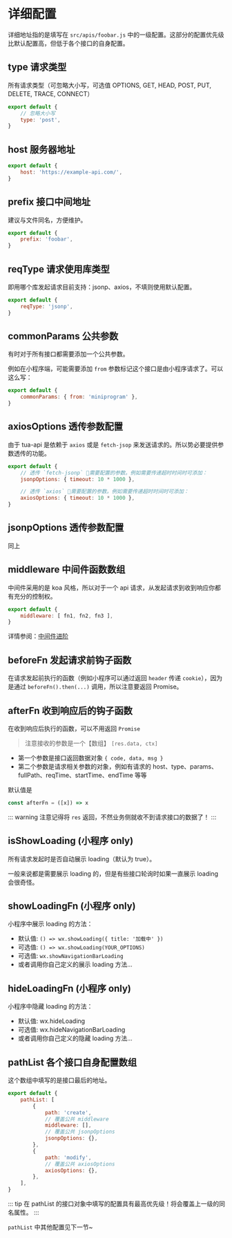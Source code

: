 # 详细配置
详细地址指的是填写在 `src/apis/foobar.js` 中的一级配置。这部分的配置优先级比默认配置高，但低于各个接口的自身配置。

## type 请求类型
所有请求类型（可忽略大小写，可选值 OPTIONS, GET, HEAD, POST, PUT, DELETE, TRACE, CONNECT）

```js
export default {
    // 忽略大小写
    type: 'post',
}
```

## host 服务器地址
```js
export default {
    host: 'https://example-api.com/',
}
```

## prefix 接口中间地址
建议与文件同名，方便维护。

```js
export default {
    prefix: 'foobar',
}
```

## reqType 请求使用库类型
即用哪个库发起请求目前支持：jsonp、axios，不填则使用默认配置。

```js
export default {
    reqType: 'jsonp',
}
```

## commonParams 公共参数
有时对于所有接口都需要添加一个公共参数。

例如在小程序端，可能需要添加 `from` 参数标记这个接口是由小程序请求了。可以这么写：

```js
export default {
    commonParams: { from: 'miniprogram' },
}
```

## axiosOptions 透传参数配置
由于 tua-api 是依赖于 `axios` 或是 `fetch-jsop` 来发送请求的。所以势必要提供参数透传的功能。

```js
export default {
    // 透传 `fetch-jsonp` 需要配置的参数。例如需要传递超时时间时可添加：
    jsonpOptions: { timeout: 10 * 1000 },

    // 透传 `axios` 需要配置的参数。例如需要传递超时时间时可添加：
    axiosOptions: { timeout: 10 * 1000 },
}
```

## jsonpOptions 透传参数配置
同上

## middleware 中间件函数数组
中间件采用的是 koa 风格，所以对于一个 api 请求，从发起请求到收到响应你都有充分的控制权。

```js
export default {
    middleware: [ fn1, fn2, fn3 ],
}
```

详情参阅：[中间件进阶](../quick-start/middleware.md)

## beforeFn 发起请求前钩子函数
在请求发起前执行的函数（例如小程序可以通过返回 `header` 传递 `cookie`），因为是通过 `beforeFn().then(...)` 调用，所以注意要返回 Promise。

## afterFn 收到响应后的钩子函数
在收到响应后执行的函数，可以不用返回 `Promise`

> 注意接收的参数是一个【数组】 `[res.data, ctx]`

* 第一个参数是接口返回数据对象 `{ code, data, msg }`
* 第二个参数是请求相关参数的对象，例如有请求的 host、type、params、fullPath、reqTime、startTime、endTime 等等

默认值是

```js
const afterFn = ([x]) => x
```

::: warning
注意记得将 `res` 返回，不然业务侧就收不到请求接口的数据了！
:::

## isShowLoading (小程序 only)
所有请求发起时是否自动展示 loading（默认为 true）。

一般来说都是需要展示 loading 的，但是有些接口轮询时如果一直展示 loading 会很奇怪。

## showLoadingFn (小程序 only)
小程序中展示 loading 的方法：

* 默认值: `() => wx.showLoading({ title: '加载中' })`
* 可选值: `() => wx.showLoading(YOUR_OPTIONS)`
* 可选值: `wx.showNavigationBarLoading`
* 或者调用你自己定义的展示 loading 方法...

## hideLoadingFn (小程序 only)
小程序中隐藏 loading 的方法：

* 默认值: wx.hideLoading
* 可选值: wx.hideNavigationBarLoading
* 或者调用你自己定义的隐藏 loading 方法...

## pathList 各个接口自身配置数组
这个数组中填写的是接口最后的地址。

```js
export default {
    pathList: [
        {
            path: 'create',
            // 覆盖公共 middleware
            middleware: [],
            // 覆盖公共 jsonpOptions
            jsonpOptions: {},
        },
        {
            path: 'modify',
            // 覆盖公共 axiosOptions
            axiosOptions: {},
        },
    ],
}
```

::: tip
在 pathList 的接口对象中填写的配置具有最高优先级！将会覆盖上一级的同名属性。
:::

`pathList` 中其他配置见下一节~
